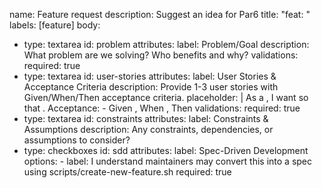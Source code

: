 name: Feature request
description: Suggest an idea for Par6
title: "feat: <short description>"
labels: [feature]
body:
  - type: textarea
    id: problem
    attributes:
      label: Problem/Goal
      description: What problem are we solving? Who benefits and why?
    validations:
      required: true
  - type: textarea
    id: user-stories
    attributes:
      label: User Stories & Acceptance Criteria
      description: Provide 1-3 user stories with Given/When/Then acceptance criteria.
      placeholder: |
        As a <user>, I want <capability> so that <value>.
        Acceptance:
        - Given <state>, When <action>, Then <expected>
    validations:
      required: true
  - type: textarea
    id: constraints
    attributes:
      label: Constraints & Assumptions
      description: Any constraints, dependencies, or assumptions to consider?
  - type: checkboxes
    id: sdd
    attributes:
      label: Spec-Driven Development
      options:
        - label: I understand maintainers may convert this into a spec using scripts/create-new-feature.sh
          required: true
